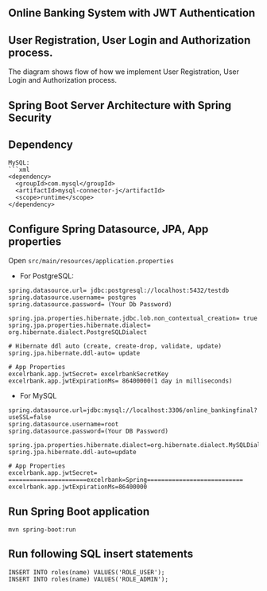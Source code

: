 ##  Online Banking System with JWT Authentication

## User Registration, User Login and Authorization process.
The diagram shows flow of how we implement User Registration, User Login and Authorization process.

## Spring Boot Server Architecture with Spring Security

## Dependency

```
MySQL:
```xml
<dependency>
  <groupId>com.mysql</groupId>
  <artifactId>mysql-connector-j</artifactId>
  <scope>runtime</scope>
</dependency>
```
## Configure Spring Datasource, JPA, App properties
Open `src/main/resources/application.properties`
- For PostgreSQL:
```
spring.datasource.url= jdbc:postgresql://localhost:5432/testdb
spring.datasource.username= postgres
spring.datasource.password= (Your Db Password)

spring.jpa.properties.hibernate.jdbc.lob.non_contextual_creation= true
spring.jpa.properties.hibernate.dialect= org.hibernate.dialect.PostgreSQLDialect

# Hibernate ddl auto (create, create-drop, validate, update)
spring.jpa.hibernate.ddl-auto= update

# App Properties
excelrbank.app.jwtSecret= excelrbankSecretKey
excelrbank.app.jwtExpirationMs= 86400000(1 day in milliseconds)
```
- For MySQL
```
spring.datasource.url=jdbc:mysql://localhost:3306/online_bankingfinal?useSSL=false
spring.datasource.username=root
spring.datasource.password=(Your DB Password)

spring.jpa.properties.hibernate.dialect=org.hibernate.dialect.MySQLDialect
spring.jpa.hibernate.ddl-auto=update

# App Properties
excelrbank.app.jwtSecret= ======================excelrbank=Spring===========================
excelrbank.app.jwtExpirationMs=86400000
```
## Run Spring Boot application
```
mvn spring-boot:run
```

## Run following SQL insert statements
```
INSERT INTO roles(name) VALUES('ROLE_USER');
INSERT INTO roles(name) VALUES('ROLE_ADMIN');
```


